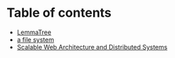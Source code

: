# Table of contents

* [LemmaTree](README.md)
* [a file system](a-file-system.md)
* [Scalable Web Architecture and Distributed Systems](scalable-web-architecture-and-distributed-systems.md)

